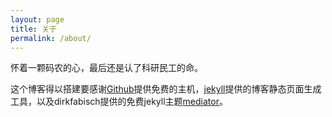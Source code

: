 ```yaml
---
layout: page
title: 关于
permalink: /about/
---
```


怀着一颗码农的心，最后还是认了科研民工的命。

这个博客得以搭建要感谢[Github](http://www.github.com)提供免费的主机，[jekyll](http://jekyllrb.com/)提供的博客静态页面生成工具，以及dirkfabisch提供的免费jekyll主题[mediator](https://github.com/dirkfabisch/mediator)。